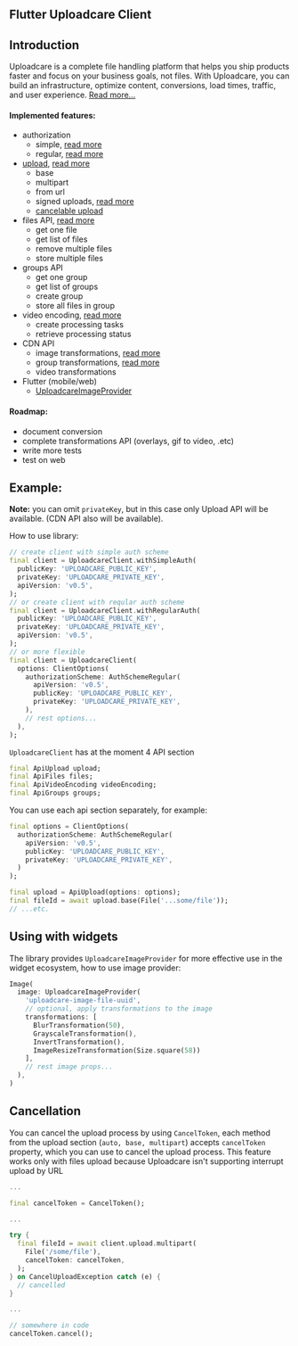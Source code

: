 ## Flutter Uploadcare Client

## Introduction
Uploadcare is a complete file handling platform that helps you ship products faster and focus on your business goals, not files. With Uploadcare, you can build an infrastructure, optimize content, conversions, load times, traffic, and user experience. [Read more...](https://uploadcare.com/docs/)

#### Implemented features:
- authorization
  - simple, [read more](https://uploadcare.com/docs/api_reference/rest/requests_auth/#auth-simple)
  - regular, [read more](https://uploadcare.com/docs/api_reference/rest/requests_auth/#auth-uploadcare)
- [upload](#example), [read more](https://uploadcare.com/docs/api_reference/upload/)
  - base
  - multipart
  - from url
  - signed uploads, [read more](https://uploadcare.com/docs/api_reference/upload/signed_uploads/)
  - [cancelable upload](#cancellation)
- files API, [read more](https://uploadcare.com/docs/api_reference/rest/accessing_files/)
  - get one file
  - get list of files
  - remove multiple files
  - store multiple files
- groups API
  - get one group
  - get list of groups
  - create group
  - store all files in group
- video encoding, [read more](https://uploadcare.com/docs/video_encoding/#process-operations)
  - create processing tasks
  - retrieve processing status
- CDN API
  - image transformations, [read more](https://uploadcare.com/docs/api_reference/cdn/)
  - group transformations, [read more](https://uploadcare.com/docs/delivery/group_api/)
  - video transformations
- Flutter (mobile/web)
  - [UploadcareImageProvider](#using-with-widgets)

#### Roadmap:
- document conversion
- complete transformations API (overlays, gif to video, .etc)
- write more tests
- test on web

## Example:
**Note:** you can omit `privateKey`, but in this case only Upload API will be available. (CDN API also will be available).

How to use library:
```dart
// create client with simple auth scheme
final client = UploadcareClient.withSimpleAuth(
  publicKey: 'UPLOADCARE_PUBLIC_KEY',
  privateKey: 'UPLOADCARE_PRIVATE_KEY',
  apiVersion: 'v0.5',
);
// or create client with reqular auth scheme
final client = UploadcareClient.withRegularAuth(
  publicKey: 'UPLOADCARE_PUBLIC_KEY',
  privateKey: 'UPLOADCARE_PRIVATE_KEY',
  apiVersion: 'v0.5',
);
// or more flexible
final client = UploadcareClient(
  options: ClientOptions(
    authorizationScheme: AuthSchemeRegular(
      apiVersion: 'v0.5',
      publicKey: 'UPLOADCARE_PUBLIC_KEY',
      privateKey: 'UPLOADCARE_PRIVATE_KEY',
    ),
    // rest options...
  ),
);
```
`UploadcareClient` has at the moment 4 API section
```dart
final ApiUpload upload;
final ApiFiles files;
final ApiVideoEncoding videoEncoding;
final ApiGroups groups;
```
You can use each api section separately, for example:
```dart
final options = ClientOptions(
  authorizationScheme: AuthSchemeRegular(
    apiVersion: 'v0.5',
    publicKey: 'UPLOADCARE_PUBLIC_KEY',
    privateKey: 'UPLOADCARE_PRIVATE_KEY',
  )
);

final upload = ApiUpload(options: options);
final fileId = await upload.base(File('...some/file'));
// ...etc.
```
## Using with widgets
The library provides `UploadcareImageProvider` for more effective use in the widget ecosystem, how to use image provider:
```dart
Image(
  image: UploadcareImageProvider(
    'uploadcare-image-file-uuid',
    // optional, apply transformations to the image
    transformations: [
      BlurTransformation(50),
      GrayscaleTransformation(),
      InvertTransformation(),
      ImageResizeTransformation(Size.square(58))
    ],
    // rest image props...
  ),
)
```

## Cancellation
You can cancel the upload process by using `CancelToken`, each method from the upload section (`auto, base, multipart`) accepts `cancelToken` property, which you can use to cancel the upload process. This feature works only with files upload because Uploadcare isn't supporting interrupt upload by URL

```dart
...

final cancelToken = CancelToken();

...

try {
  final fileId = await client.upload.multipart(
    File('/some/file'),
    cancelToken: cancelToken,
  );
} on CancelUploadException catch (e) {
  // cancelled
}

...

// somewhere in code
cancelToken.cancel();

```
